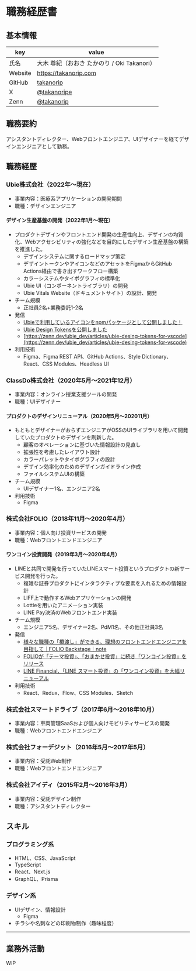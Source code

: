 # 職務経歴書

## 基本情報

| key       | value                       |
|------------|----------------------------|
| 氏名        | 大木 尊紀（おおき たかのり / Oki Takanori） |
| Website    | https://takanorip.com |
| GitHub     | [takanorip](https://github.com/takanorip) |
| X          | [@takanoripe](https://x.com/takanoripe) |
| Zenn       | [@takanorip](https://zenn.dev/takanorip) |

## 職務要約
アシスタントディレクター、Webフロントエンジニア、UIデザイナーを経てデザインエンジニアとして勤務。

## 職務経歴

### Ubie株式会社（2022年〜現在）
- 事業内容：医療系アプリケーションの開発期間
- 職種：デザインエンジニア

#### デザイン生産基盤の開発（2022年1月〜現在）

- プロダクトデザインやフロントエンド開発の生産性向上、デザインの均質化、Webアクセシビリティの強化などを目的にしたデザイン生産基盤の構築を推進した。
  - デザインシステムに関するロードマップ策定
  - デザイントークンやアイコンなどのアセットをFigmaからGitHub Actions経由で書き出すワークフロー構築
  - カラーシステムやタイポグラフィの標準化
  - Ubie UI（コンポーネントライブラリ）の開発
  - Ubie Vitals Website（ドキュメントサイト）の設計、開発
- チーム規模
  - 正社員2名+業務委託1-2名
- 発信  
  - [Ubieで利用しているアイコンをnpmパッケージとして公開しました！](https://zenn.dev/ubie_dev/articles/44d0eab3458cc0)
  - [Ubie Design Tokensを公開しました](https://zenn.dev/ubie_dev/articles/7a6413af237eae)
  - [https://zenn.dev/ubie_dev/articles/ubie-desing-tokens-for-vscode](https://zenn.dev/ubie_dev/articles/ubie-desing-tokens-for-vscode)
- 利用技術
  - Figma、Figma REST API、GitHub Actions、Style Dictionary、React、CSS Modules、Headless UI

### ClassDo株式会社（2020年5月〜2021年12月）
- 事業内容：オンライン授業支援ツールの開発
- 職種：UIデザイナー

#### プロダクトのデザインリニューアル（2020年5月〜202011月）

- もともとデザイナーがおらずエンジニアがOSSのUIライブラリを用いて開発していたプロダクトのデザインを刷新した。
  - 顧客のオペレーションに基づいた情報設計の見直し
  - 拡張性を考慮したレイアウト設計
  - カラーパレットやタイポグラフィの設計
  - デザイン効率化のためのデザインガイドライン作成
  - ファイルシステムUIの構築
- チーム規模
  - UIデザイナー1名、エンジニア2名
- 利用技術
  - Figma

### 株式会社FOLIO（2018年11月〜2020年4月）
- 事業内容：個人向け投資サービスの開発
- 職種：Webフロントエンドエンジニア

#### ワンコイン投資開発（2019年3月〜2020年4月）
- LINEと共同で開発を行っていたLINEスマート投資というプロダクトの新サービス開発を行った。
  - 複雑な証券プロダクトにインタラクティブな要素を入れるための情報設計
  - LIFF上で動作するWebアプリケーションの開発
  - Lottieを用いたアニメーション実装
  - LINE Pay決済のWebフロントエンド実装
- チーム規模
  - エンジニア5名、デザイナー2名、PdM1名、その他正社員3名
- 発信
  - [様々な職種の「橋渡し」ができる、理想のフロントエンドエンジニアを目指して｜FOLIO Backstage｜note](https://note.com/foliobackstage/n/nf3cec220e11f)
  - [FOLIOが「テーマ投資」、「おまかせ投資」に続き「ワンコイン投資」をリリース](https://prtimes.jp/main/html/rd/p/000000038.000022761.html)
  - [LINE Financial、「LINE スマート投資」の「ワンコイン投資」を大幅リニューアル](https://www.nikkei.com/article/DGXLRSP521875_U9A021C1000000/)
- 利用技術
  - React、Redux、Flow、CSS Modules、Sketch

### 株式会社スマートドライブ（2017年6月〜2018年10月）
- 事業内容：車両管理SaaSおよび個人向けモビリティサービスの開発
- 職種：Webフロントエンドエンジニア

### 株式会社フォーデジット（2016年5月〜2017年5月）
- 事業内容：受託Web制作
- 職種：Webフロントエンドエンジニア

### 株式会社アイディ（2015年2月〜2016年3月）
- 事業内容：受託デザイン制作
- 職種：アシスタントディレクター

## スキル

### プログラミング系
- HTML、CSS、JavaScript
- TypeScript
- React、Next.js
- GraphQL、Prisma

### デザイン系
- UIデザイン、情報設計
  - Figma
- チラシや名刺などの印刷物制作（趣味程度）

---

## 業務外活動

WIP
